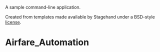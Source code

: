 A sample command-line application.

Created from templates made available by Stagehand under a BSD-style
[license](https://github.com/dart-lang/stagehand/blob/master/LICENSE).
# Airfare_Automation

